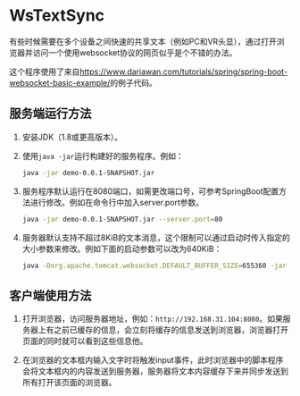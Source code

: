 # WsTextSync

有些时候需要在多个设备之间快速的共享文本（例如PC和VR头显），通过打开浏览器并访问一个使用websocket协议的网页似乎是个不错的办法。

这个程序使用了来自<https://www.dariawan.com/tutorials/spring/spring-boot-websocket-basic-example/>的例子代码。

## 服务端运行方法

1. 安装JDK（1.8或更高版本）。

1. 使用```java -jar```运行构建好的服务程序。例如：

    ```bash
    java -jar demo-0.0.1-SNAPSHOT.jar
    ```

1. 服务程序默认运行在8080端口，如需更改端口号，可参考SpringBoot配置方法进行修改。例如在命令行中加入server.port参数。

    ```bash
    java -jar demo-0.0.1-SNAPSHOT.jar --server.port=80
    ```

1. 服务器默认支持不超过8KiB的文本消息，这个限制可以通过启动时传入指定的大小参数来修改。例如下面的启动参数可以改为640KiB：

    ```bash
    java -Dorg.apache.tomcat.websocket.DEFAULT_BUFFER_SIZE=655360 -jar demo-0.0.1-SNAPSHOT.jar
    ```

## 客户端使用方法

1. 打开浏览器，访问服务器地址，例如：```http://192.168.31.104:8080```。如果服务器上有之前已缓存的信息，会立刻将缓存的信息发送到浏览器，浏览器打开页面的同时就可以看到这些信息他。

1. 在浏览器的文本框内输入文字时将触发input事件，此时浏览器中的脚本程序会将文本框内的内容发送到服务器，服务器将文本内容缓存下来并同步发送到所有打开该页面的浏览器。

